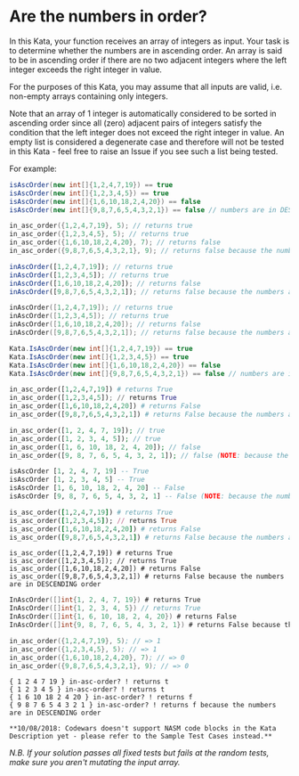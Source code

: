 # Are the numbers in order?

In this Kata, your function receives an array of integers as input.  Your task is to determine whether the numbers are in ascending order.  An array is said to be in ascending order if there are no two adjacent integers where the left integer exceeds the right integer in value.

For the purposes of this Kata, you may assume that all inputs are valid, i.e. non-empty arrays containing only integers.

Note that an array of 1 integer is automatically considered to be sorted in ascending order since all (zero) adjacent pairs of integers satisfy the condition that the left integer does not exceed the right integer in value.  An empty list is considered a degenerate case and therefore will not be tested in this Kata - feel free to raise an Issue if you see such a list being tested.

For example:

```java
isAscOrder(new int[]{1,2,4,7,19}) == true
isAscOrder(new int[]{1,2,3,4,5}) == true
isAscOrder(new int[]{1,6,10,18,2,4,20}) == false
isAscOrder(new int[]{9,8,7,6,5,4,3,2,1}) == false // numbers are in DESCENDING order
```
```c
in_asc_order({1,2,4,7,19}, 5); // returns true
in_asc_order({1,2,3,4,5}, 5); // returns true
in_asc_order({1,6,10,18,2,4,20}, 7); // returns false
in_asc_order({9,8,7,6,5,4,3,2,1}, 9); // returns false because the numbers are in DESCENDING order
```
```js
inAscOrder([1,2,4,7,19]); // returns true
inAscOrder([1,2,3,4,5]); // returns true
inAscOrder([1,6,10,18,2,4,20]); // returns false
inAscOrder([9,8,7,6,5,4,3,2,1]); // returns false because the numbers are in DESCENDING order
```
```cpp
inAscOrder([1,2,4,7,19]); // returns true
inAscOrder([1,2,3,4,5]); // returns true
inAscOrder([1,6,10,18,2,4,20]); // returns false
inAscOrder([9,8,7,6,5,4,3,2,1]); // returns false because the numbers are in DESCENDING order
```
```csharp
Kata.IsAscOrder(new int[]{1,2,4,7,19}) == true
Kata.IsAscOrder(new int[]{1,2,3,4,5}) == true
Kata.IsAscOrder(new int[]{1,6,10,18,2,4,20}) == false
Kata.IsAscOrder(new int[]{9,8,7,6,5,4,3,2,1}) == false // numbers are in DESCENDING order
```
```python
in_asc_order([1,2,4,7,19]) # returns True
in_asc_order([1,2,3,4,5]); // returns True
in_asc_order([1,6,10,18,2,4,20]) # returns False
in_asc_order([9,8,7,6,5,4,3,2,1]) # returns False because the numbers are in DESCENDING order
```
```php
in_asc_order([1, 2, 4, 7, 19]); // true
in_asc_order([1, 2, 3, 4, 5]); // true
in_asc_order([1, 6, 10, 18, 2, 4, 20]); // false
in_asc_order([9, 8, 7, 6, 5, 4, 3, 2, 1]); // false (NOTE: because the numbers are in DESCENDING order, not ascending order)
```
```haskell
isAscOrder [1, 2, 4, 7, 19] -- True
isAscOrder [1, 2, 3, 4, 5] -- True
isAscOrder [1, 6, 10, 18, 2, 4, 20] -- False
isAscOrder [9, 8, 7, 6, 5, 4, 3, 2, 1] -- False (NOTE: because the numbers are in DESCENDING order, not ascending order)
```
```ruby
is_asc_order([1,2,4,7,19]) # returns True
is_asc_order([1,2,3,4,5]); // returns True
is_asc_order([1,6,10,18,2,4,20]) # returns False
is_asc_order([9,8,7,6,5,4,3,2,1]) # returns False because the numbers are in DESCENDING order
```
```crystal
is_asc_order([1,2,4,7,19]) # returns True
is_asc_order([1,2,3,4,5]); // returns True
is_asc_order([1,6,10,18,2,4,20]) # returns False
is_asc_order([9,8,7,6,5,4,3,2,1]) # returns False because the numbers are in DESCENDING order
```
```go
InAscOrder([]int{1, 2, 4, 7, 19}) # returns True
InAscOrder([]int{1, 2, 3, 4, 5}) // returns True
InAscOrder([]int{1, 6, 10, 18, 2, 4, 20}) # returns False
InAscOrder([]int{9, 8, 7, 6, 5, 4, 3, 2, 1}) # returns False because the numbers are in DESCENDING order
```
```nasm
in_asc_order({1,2,4,7,19}, 5); // => 1
in_asc_order({1,2,3,4,5}, 5); // => 1
in_asc_order({1,6,10,18,2,4,20}, 7); // => 0
in_asc_order({9,8,7,6,5,4,3,2,1}, 9); // => 0
```
```factor
{ 1 2 4 7 19 } in-asc-order? ! returns t
{ 1 2 3 4 5 } in-asc-order? ! returns t
{ 1 6 10 18 2 4 20 } in-asc-order? ! returns f
{ 9 8 7 6 5 4 3 2 1 } in-asc-order? ! returns f because the numbers are in DESCENDING order
```

~~~if:nasm
**10/08/2018: Codewars doesn't support NASM code blocks in the Kata Description yet - please refer to the Sample Test Cases instead.**
~~~

*N.B. If your solution passes all fixed tests but fails at the random tests, make sure you aren't mutating the input array.*
